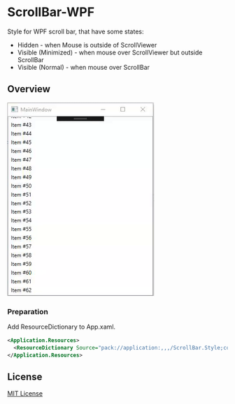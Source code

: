 # ScrollBar-WPF
Style for WPF scroll bar, that have some states:
 * Hidden - when Mouse is outside of ScrollViewer
 * Visible (Minimized) - when mouse over ScrollViewer but outside ScrollBar
 * Visible (Normal) - when mouse over ScrollBar
 
## Overview

![](Files/Presentation.gif)

### Preparation

Add ResourceDictionary to App.xaml.

```xml
<Application.Resources>
  <ResourceDictionary Source="pack://application:,,,/ScrollBar.Style;component/Dictionary.xaml"/>
</Application.Resources>
```

## License

[MIT License](LICENCE)
